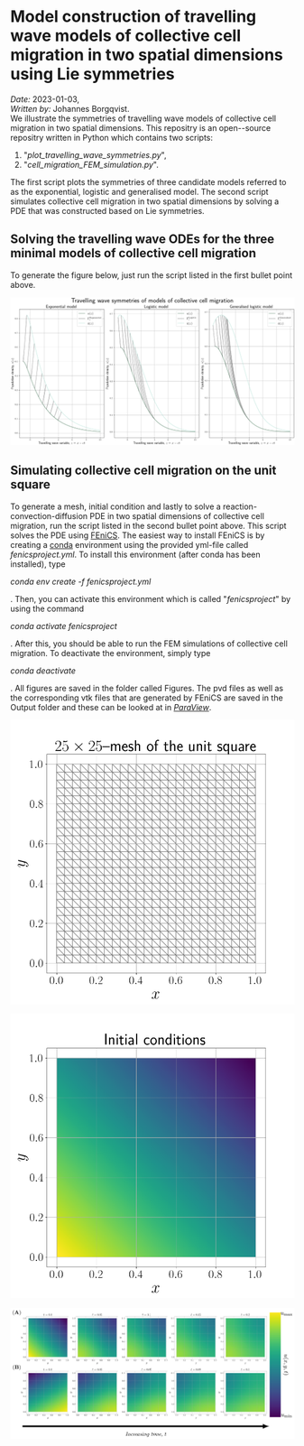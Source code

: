 # Model construction of travelling wave models of collective cell migration in two spatial dimensions using Lie symmetries
*Date:* 2023-01-03,<br>
*Written by:* Johannes Borgqvist.<br>
We illustrate the symmetries of travelling wave models of collective cell migration in two spatial dimensions. This repositry is an open--source repositry written in Python which contains two scripts:

1. "*plot\_travelling\_wave\_symmetries.py*",
2. "*cell\_migration\_FEM\_simulation.py*".

The first script plots the symmetries of three candidate models referred to as the exponential, logistic and generalised model. The second script simulates collective cell migration in two spatial dimensions by solving a PDE that was constructed based on Lie symmetries.


## Solving the travelling wave ODEs for the three minimal models of collective cell migration
To generate the figure below, just run the script listed in the first bullet point above. 

![Travelling wave symmetries of models of collective cell migration](./Figures/travelling_wave_symmetries.png)


## Simulating collective cell migration on the unit square
To generate a mesh, initial condition and lastly to solve a reaction-convection-diffusion PDE in two spatial dimensions of collective cell migration, run the script listed in the second bullet point above. This script solves the PDE using [FEniCS](https://fenicsproject.org/). The easiest way to install FEniCS is by creating a [conda](https://docs.conda.io/en/latest/) environment using the provided yml-file called *fenicsproject.yml*. To install this environment (after conda has been installed), type

*conda env create -f fenicsproject.yml*<br>


. Then, you can activate this environment which is called "*fenicsproject*" by using the command

*conda activate fenicsproject*<br>

. After this, you should be able to run the FEM simulations of collective cell migration. To deactivate the environment, simply type

*conda deactivate*

. All figures are saved in the folder called Figures. The pvd files as well as the corresponding vtk files that are generated by FEniCS are saved in the Output folder and these can be looked at in [*ParaView*](https://www.paraview.org/). 

![FEM mesh of the unit square](./Figures/mesh_unit_square.png)

![Initial condition for the unit square](./Figures/initial_condition.png)

![PDE simulations in two spatial dimensions of collective cell migration](./Figures/PDE.png)


